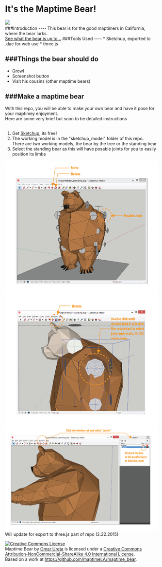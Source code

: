 # It's the Maptime Bear!<br>
<img src="https://raw.githubusercontent.com/maptimeLA/maptime_bear/master/images/maptimebear_v1.jpg" width="50%" />
<br>
###Introduction
----
This bear is for the good maptimers in California, where the bear lurks.<br>
<a href="http://maptimela.github.io/maptime_bear/">See what the bear is up to...</a>
###Tools Used
----
* Sketchup, exported to .dae for web use
* three.js

###Things the bear should do
----
* Growl
* Screenshot button
* Visit his cousins (other maptime bears)

###Make a maptime bear
----
With this repo, you will be able to make your own bear and have it pose for your maptimey enjoyment.<br>
Here are some very brief but soon to be detailed instructions<br><br>
1. Get <a href="http://www.sketchup.com/">Sketchup</a>, its free!<br>
2. The working model is in the "sketchup_model" folder of this repo.<br>
    There are two working models, the bear by the tree or the standing bear<br>
3. Select the standing bear as this will have posable joints for you to easily position its limbs

![alt text](https://raw.githubusercontent.com/maptimeLA/maptime_bear/master/images/instructions/instructions-01.png "Step 1")
![alt text](https://raw.githubusercontent.com/maptimeLA/maptime_bear/master/images/instructions/instructions-02.png "Step 1")
![alt text](https://raw.githubusercontent.com/maptimeLA/maptime_bear/master/images/instructions/instructions-03.png "Step 1")
<br>
Will update for export to three.js part of repo (2.22.2015)<br>

<a rel="license" href="http://creativecommons.org/licenses/by-nc-sa/4.0/"><img alt="Creative Commons License" style="border-width:0" src="https://i.creativecommons.org/l/by-nc-sa/4.0/88x31.png" /></a><br /><span xmlns:dct="http://purl.org/dc/terms/" property="dct:title">Maptime Bear</span> by <a xmlns:cc="http://creativecommons.org/ns#" href="http://www.theworks.la" property="cc:attributionName" rel="cc:attributionURL">Omar Ureta</a> is licensed under a <a rel="license" href="http://creativecommons.org/licenses/by-nc-sa/4.0/">Creative Commons Attribution-NonCommercial-ShareAlike 4.0 International License</a>.<br />Based on a work at <a xmlns:dct="http://purl.org/dc/terms/" href="https://github.com/maptimeLA/maptime_bear" rel="dct:source">https://github.com/maptimeLA/maptime_bear</a>.
